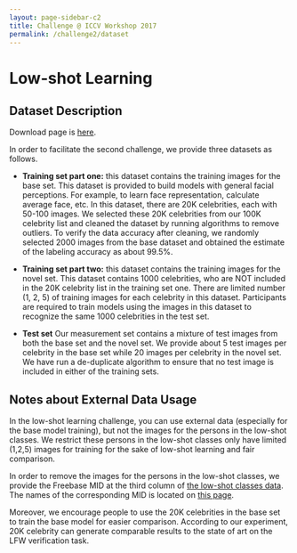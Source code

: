 ```yaml
---
layout: page-sidebar-c2
title: Challenge @ ICCV Workshop 2017
permalink: /challenge2/dataset
---
```

# Low-shot Learning 

## Dataset Description
Download page is [here](/download/lowshot). 

In order to facilitate the second challenge, we provide three datasets as follows.

* **Training set part one:** 
this dataset contains the training images for the base set. This dataset is provided to build models with general facial perceptions. For example, to learn face representation, calculate average face, etc. In this dataset, there are 20K celebrities, each with 50-100 images. We selected these 20K celebrities from our 100K celebrity list and cleaned the dataset by running algorithms to remove outliers. To verify the data accuracy after cleaning, we randomly selected 2000 images from the base dataset and obtained the estimate of the labeling accuracy as about 99.5%.

* **Training set part two:** 
this dataset contains the training images for the novel set. This dataset contains 1000 celebrities, who are NOT included in the 20K celebrity list in the training set one. There are limited number (1, 2, 5) of training images for each celebrity in this dataset. Participants are required to train models using the images in this dataset to recognize the same 1000 celebrities in the test set.

* **Test set**
Our measurement set contains a mixture of test images from both the base set and the novel set. We provide about 5 test images per celebrity in the base set while 20 images per celebrity in the novel set. We have run a de-duplicate algorithm to ensure that no test image is included in either of the training sets.

## Notes about External Data Usage

In the low-shot learning challenge, you can use external data (especially for the base model training), but not the images for the persons in the low-shot classes. 
We restrict these persons in the low-shot classes only have limited (1,2,5) images for training for the sake of low-shot learning and fair comparison. 

In order to remove the images for the persons in the low-shot classes, we provide the Freebase MID at the third column of [the low-shot classes data](/download/lowshot). 
The names of the corresponding MID is located on [this page](/download/list). 

Moreover, we encourage people to use the 20K celebrities in the base set to train the base model for easier comparison. According to our experiment, 20K celebrity can generate comparable results to the state of art on the LFW verification task.  

